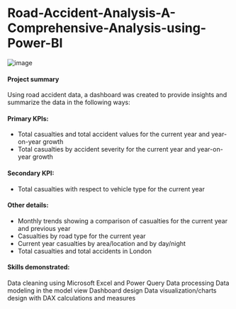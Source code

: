 # Road-Accident-Analysis-A-Comprehensive-Analysis-using-Power-BI

![image](https://user-images.githubusercontent.com/91419941/232242170-11da6922-9830-4a97-82b9-8d4afba96b37.png)


#### Project summary
Using road accident data, a dashboard was created to provide insights and summarize the data in the following ways:

#### Primary KPIs:

- Total casualties and total accident values for the current year and year-on-year growth
- Total casualties by accident severity for the current year and year-on-year growth

#### Secondary KPI:
- Total casualties with respect to vehicle type for the current year

#### Other details:
- Monthly trends showing a comparison of casualties for the current year and previous year
- Casualties by road type for the current year
- Current year casualties by area/location and by day/night
- Total casualties and total accidents in London

#### Skills demonstrated:
Data cleaning using Microsoft Excel and Power Query
Data processing
Data modeling in the model view
Dashboard design
Data visualization/charts design with DAX calculations and measures
